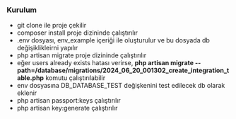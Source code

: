 ### Kurulum

- git clone ile proje çekilir
- composer install proje dizininde çalıştırılır
- .env dosyası, env_example içeriği ile oluşturulur ve bu dosyada db değişiklikleirni yapılır
- php artisan migrate proje dizininde çalıştırılır
- eğer users already exists hatası verirse, <b>php artisan migrate --path=/database/migrations/2024_06_20_001302_create_integration_table.php</b> komutu çalıştırılabilir
- env dosyasına DB_DATABASE_TEST değişkenini test edilecek db olarak eklenir
- php artisan passport:keys çalıştırılır
- php artisan key:generate çalıştırılır
